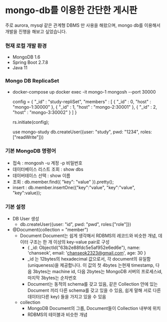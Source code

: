 # mongo-db를 이용한 간단한 게시판 
주로 aurora, mysql 같은 관계형 DBMS 만 사용을 해왔으며, mongo db를 이용해서 개발을 진행을 해보고 싶었습니다.

### 현재 로컬 개발 환경
- MongoDB 1.6
- Spring Boot 2.7.8
- Java 11

### Mongo DB ReplicaSet
- docker-compose up
  docker exec -it mongo-1 mongosh --port 30000
  
  config = {
    "_id" : "study-repliSet", 
    "members" : [
        {
          "_id" : 0,
          "host" : "mongo-1:30000"
        },
        {
          "_id" : 1,
          "host" : "mongo-2:30001"
        },
        {
            "_id" : 2,
            "host" : "mongo-3:30002"
        }
    ]
  }
  
  rs.initiate(config);

  use mongo-study
  db.createUser({user: "study", pwd: "1234", roles:["readWrite"]})

### 기본 MongoDB 명령어
- 접속 : mongosh -u 계정 -p 비밀번호
- 데이터베이스 리스트 조회 : show dbs
- 데이버테이스 선택 : show 이름
- 조회 : db.member.find({ "key": "value" }).pretty();
- insert : db.member.insertOne({"key":"value", "key":"value", "key":value});

### 기본 설정
- DB User 생성
    - db.createUser({user: "id", pwd: "pwd", roles:["role"]})
- @Document(collection = "member")
    - Document 
        Document는 쉽게 생각해서 RDBMS의 레코드와 비슷한 개념, 데이터 구조는 한 개 이상의 key-value pair로 구성
      - {
        _id: ObjectId("63b2e88fdc5e5af952e6ed6e"),
        name: 'chanseok',
        email: 'chanseok2323@gmail.com',
        age: 30
        }
      - _id 는 12bytes의 hexadecimal 값으로서, 각 document의 유일함(uniqueness)을 제공합니다.
      이 값의 첫 4bytes 는현재 timestamp, 다음 3bytes는 machine id, 다음 2bytes는 MongoDB 서버의 프로세스id, 마지막 3bytes는 순차번호
      - Document는 동적의 schema를 갖고 있음, 같은 Collection 안에 있는 Document 끼리 다른 schema를 갖고 있을 수 있음, 쉽게 말해 서로 다른 데이터(다른 key) 들을 가지고 있을 수 있음
    - collection 
        - MongoDB Document의 그룹, Document들이 Collection 내부에 위치
        - RDBMS의 테이블과 비슷한 개념
